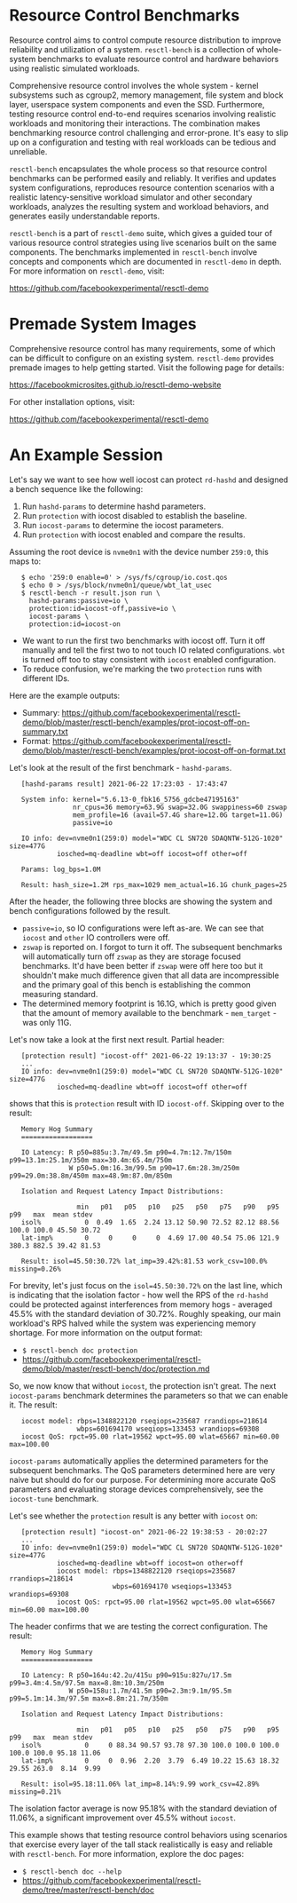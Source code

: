 Resource Control Benchmarks
===========================

Resource control aims to control compute resource distribution to improve
reliability and utilization of a system. `resctl-bench` is a collection of
whole-system benchmarks to evaluate resource control and hardware behaviors
using realistic simulated workloads.

Comprehensive resource control involves the whole system - kernel subsystems
such as cgroup2, memory management, file system and block layer, userspace
system components and even the SSD. Furthermore, testing resource control
end-to-end requires scenarios involving realistic workloads and monitoring
their interactions. The combination makes benchmarking resource control
challenging and error-prone. It's easy to slip up on a configuration and
testing with real workloads can be tedious and unreliable.

`resctl-bench` encapsulates the whole process so that resource control
benchmarks can be performed easily and reliably. It verifies and updates
system configurations, reproduces resource contention scenarios with a
realistic latency-sensitive workload simulator and other secondary
workloads, analyzes the resulting system and workload behaviors, and
generates easily understandable reports.

`resctl-bench` is a part of `resctl-demo` suite, which gives a guided tour
of various resource control strategies using live scenarios built on the
same components. The benchmarks implemented in `resctl-bench` involve
concepts and components which are documented in `resctl-demo` in depth. For
more information on `resctl-demo`, visit:

  https://github.com/facebookexperimental/resctl-demo


Premade System Images
=====================

Comprehensive resource control has many requirements, some of which can be
difficult to configure on an existing system. `resctl-demo` provides premade
images to help getting started. Visit the following page for details:

  https://facebookmicrosites.github.io/resctl-demo-website

For other installation options, visit:

  https://github.com/facebookexperimental/resctl-demo


An Example Session
==================

Let's say we want to see how well iocost can protect `rd-hashd` and designed
a bench sequence like the following:

1. Run `hashd-params` to determine hashd parameters.
2. Run `protection` with iocost disabled to establish the baseline.
3. Run `iocost-params` to determine the iocost parameters.
4. Run `protection` with iocost enabled and compare the results.

Assuming the root device is `nvme0n1` with the device number `259:0`, this
maps to:

```
   $ echo '259:0 enable=0' > /sys/fs/cgroup/io.cost.qos
   $ echo 0 > /sys/block/nvme0n1/queue/wbt_lat_usec
   $ resctl-bench -r result.json run \
     hashd-params:passive=io \
     protection:id=iocost-off,passive=io \
     iocost-params \
     protection:id=iocost-on
```

* We want to run the first two benchmarks with iocost off. Turn it off
  manually and tell the first two to not touch IO related configurations.
  `wbt` is turned off too to stay consistent with `iocost` enabled
  configuration.
* To reduce confusion, we're marking the two `protection` runs with different IDs.

Here are the example outputs:

* Summary:  https://github.com/facebookexperimental/resctl-demo/blob/master/resctl-bench/examples/prot-iocost-off-on-summary.txt
* Format: https://github.com/facebookexperimental/resctl-demo/blob/master/resctl-bench/examples/prot-iocost-off-on-format.txt

Let's look at the result of the first benchmark - `hashd-params`.

```
   [hashd-params result] 2021-06-22 17:23:03 - 17:43:47

   System info: kernel="5.6.13-0_fbk16_5756_gdcbe47195163"
                nr_cpus=36 memory=63.9G swap=32.0G swappiness=60 zswap
                mem_profile=16 (avail=57.4G share=12.0G target=11.0G)
                passive=io

   IO info: dev=nvme0n1(259:0) model="WDC CL SN720 SDAQNTW-512G-1020" size=477G
            iosched=mq-deadline wbt=off iocost=off other=off

   Params: log_bps=1.0M

   Result: hash_size=1.2M rps_max=1029 mem_actual=16.1G chunk_pages=25
```

After the header, the following three blocks are showing the system and
bench configurations followed by the result.

* `passive=io`, so IO configurations were left as-are. We can see that
  `iocost` and `other` IO controllers were off.
* `zswap` is reported on. I forgot to turn it off. The subsequent benchmarks
  will automatically turn off `zswap` as they are storage focused
  benchmarks. It'd have been better if `zswap` were off here too but it
  shouldn't make much difference given that all data are incompressible and
  the primary goal of this bench is establishing the common measuring
  standard.
* The determined memory footprint is 16.1G, which is pretty good given that
  the amount of memory available to the benchmark - `mem_target` - was only
  11G.

Let's now take a look at the first next result. Partial header:

```
   [protection result] "iocost-off" 2021-06-22 19:13:37 - 19:30:25
   ...
   IO info: dev=nvme0n1(259:0) model="WDC CL SN720 SDAQNTW-512G-1020" size=477G
            iosched=mq-deadline wbt=off iocost=off other=off
```

shows that this is `protection` result with ID `iocost-off`. Skipping over
to the result:

```
   Memory Hog Summary
   ==================

   IO Latency: R p50=885u:3.7m/49.5m p90=4.7m:12.7m/150m p99=13.1m:25.1m/350m max=30.4m:65.4m/750m
               W p50=5.0m:16.3m/99.5m p90=17.6m:28.3m/250m p99=29.0m:38.8m/450m max=48.9m:87.0m/850m

   Isolation and Request Latency Impact Distributions:

                 min   p01   p05   p10   p25   p50   p75   p90   p95   p99   max  mean stdev
   isol%           0  0.49  1.65  2.24 13.12 50.90 72.52 82.12 88.56 100.0 100.0 45.50 30.72
   lat-imp%        0     0     0     0  4.69 17.00 40.54 75.06 121.9 380.3 882.5 39.42 81.53

   Result: isol=45.50:30.72% lat_imp=39.42%:81.53 work_csv=100.0% missing=0.26%
```

For brevity, let's just focus on the `isol=45.50:30.72%` on the last line,
which is indicating that the isolation factor - how well the RPS of the
`rd-hashd` could be protected against interferences from memory hogs -
averaged 45.5% with the standard deviation of 30.72%. Roughly speaking, our
main workload's RPS halved while the system was experiencing memory
shortage. For more information on the output format:

* `$ resctl-bench doc protection`
* https://github.com/facebookexperimental/resctl-demo/blob/master/resctl-bench/doc/protection.md

So, we now know that without `iocost`, the protection isn't great. The next
`iocost-params` benchmark determines the parameters so that we can enable
it. The result:

```
   iocost model: rbps=1348822120 rseqiops=235687 rrandiops=218614
                 wbps=601694170 wseqiops=133453 wrandiops=69308
   iocost QoS: rpct=95.00 rlat=19562 wpct=95.00 wlat=65667 min=60.00 max=100.00
```

`iocost-params` automatically applies the determined parameters for the
subsequent benchmarks. The QoS parameters determined here are very naive but
should do for our purpose. For determining more accurate QoS parameters and
evaluating storage devices comprehensively, see the `iocost-tune` benchmark.

Let's see whether the `protection` result is any better with `iocost` on:

```
   [protection result] "iocost-on" 2021-06-22 19:38:53 - 20:02:27
   ...
   IO info: dev=nvme0n1(259:0) model="WDC CL SN720 SDAQNTW-512G-1020" size=477G
            iosched=mq-deadline wbt=off iocost=on other=off
            iocost model: rbps=1348822120 rseqiops=235687 rrandiops=218614
                          wbps=601694170 wseqiops=133453 wrandiops=69308
            iocost QoS: rpct=95.00 rlat=19562 wpct=95.00 wlat=65667 min=60.00 max=100.00
```

The header confirms that we are testing the correct configuration. The
result:

```
   Memory Hog Summary
   ==================

   IO Latency: R p50=164u:42.2u/415u p90=915u:827u/17.5m p99=3.4m:4.5m/97.5m max=8.8m:10.3m/250m
               W p50=158u:1.7m/41.5m p90=2.3m:9.1m/95.5m p99=5.1m:14.3m/97.5m max=8.8m:21.7m/350m

   Isolation and Request Latency Impact Distributions:

                 min   p01   p05   p10   p25   p50   p75   p90   p95   p99   max  mean stdev
   isol%           0     0 88.34 90.57 93.78 97.30 100.0 100.0 100.0 100.0 100.0 95.18 11.06
   lat-imp%        0     0  0.96  2.20  3.79  6.49 10.22 15.63 18.32 29.55 263.0  8.14  9.99

   Result: isol=95.18:11.06% lat_imp=8.14%:9.99 work_csv=42.89% missing=0.21%
```

The isolation factor average is now 95.18% with the standard deviation of
11.06%, a significant improvement over 45.5% without `iocost`.

This example shows that testing resource control behaviors using scenarios
that exercise every layer of the tall stack realistically is easy and
reliable with `resctl-bench`. For more information, explore the doc pages:

* `$ resctl-bench doc --help`
* https://github.com/facebookexperimental/resctl-demo/tree/master/resctl-bench/doc
